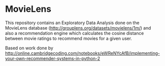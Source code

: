 # MovieLens

This repository contains an Exploratory Data Analysis done on the MovieLens database (http://grouplens.org/datasets/movielens/1m/) and also a recommendation engine which calculates the cosine distance between movie ratings to recommend movies for a given user. 

Based on work done by http://online.cambridgecoding.com/notebooks/eWReNYcAfB/implementing-your-own-recommender-systems-in-python-2

